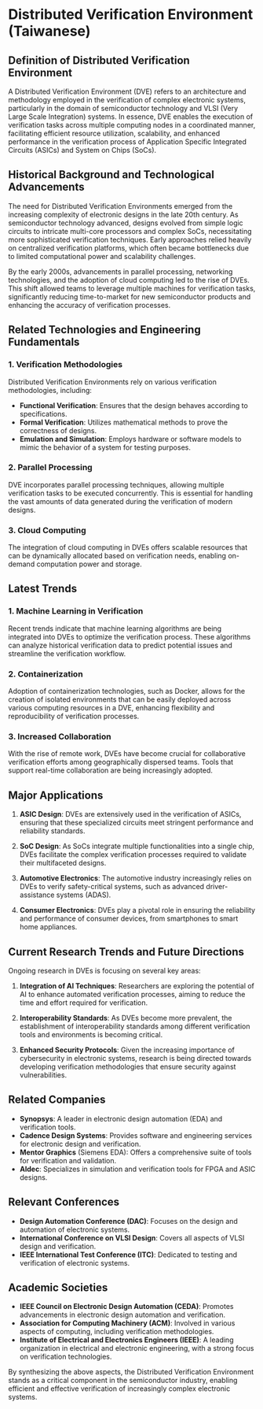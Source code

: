 # Distributed Verification Environment (Taiwanese)

## Definition of Distributed Verification Environment

A Distributed Verification Environment (DVE) refers to an architecture and methodology employed in the verification of complex electronic systems, particularly in the domain of semiconductor technology and VLSI (Very Large Scale Integration) systems. In essence, DVE enables the execution of verification tasks across multiple computing nodes in a coordinated manner, facilitating efficient resource utilization, scalability, and enhanced performance in the verification process of Application Specific Integrated Circuits (ASICs) and System on Chips (SoCs).

## Historical Background and Technological Advancements

The need for Distributed Verification Environments emerged from the increasing complexity of electronic designs in the late 20th century. As semiconductor technology advanced, designs evolved from simple logic circuits to intricate multi-core processors and complex SoCs, necessitating more sophisticated verification techniques. Early approaches relied heavily on centralized verification platforms, which often became bottlenecks due to limited computational power and scalability challenges.

By the early 2000s, advancements in parallel processing, networking technologies, and the adoption of cloud computing led to the rise of DVEs. This shift allowed teams to leverage multiple machines for verification tasks, significantly reducing time-to-market for new semiconductor products and enhancing the accuracy of verification processes.

## Related Technologies and Engineering Fundamentals

### 1. Verification Methodologies

Distributed Verification Environments rely on various verification methodologies, including:

- **Functional Verification**: Ensures that the design behaves according to specifications.
- **Formal Verification**: Utilizes mathematical methods to prove the correctness of designs.
- **Emulation and Simulation**: Employs hardware or software models to mimic the behavior of a system for testing purposes.

### 2. Parallel Processing

DVE incorporates parallel processing techniques, allowing multiple verification tasks to be executed concurrently. This is essential for handling the vast amounts of data generated during the verification of modern designs.

### 3. Cloud Computing

The integration of cloud computing in DVEs offers scalable resources that can be dynamically allocated based on verification needs, enabling on-demand computation power and storage.

## Latest Trends

### 1. Machine Learning in Verification

Recent trends indicate that machine learning algorithms are being integrated into DVEs to optimize the verification process. These algorithms can analyze historical verification data to predict potential issues and streamline the verification workflow.

### 2. Containerization

Adoption of containerization technologies, such as Docker, allows for the creation of isolated environments that can be easily deployed across various computing resources in a DVE, enhancing flexibility and reproducibility of verification processes.

### 3. Increased Collaboration

With the rise of remote work, DVEs have become crucial for collaborative verification efforts among geographically dispersed teams. Tools that support real-time collaboration are being increasingly adopted.

## Major Applications

1. **ASIC Design**: DVEs are extensively used in the verification of ASICs, ensuring that these specialized circuits meet stringent performance and reliability standards.
  
2. **SoC Design**: As SoCs integrate multiple functionalities into a single chip, DVEs facilitate the complex verification processes required to validate their multifaceted designs.

3. **Automotive Electronics**: The automotive industry increasingly relies on DVEs to verify safety-critical systems, such as advanced driver-assistance systems (ADAS).

4. **Consumer Electronics**: DVEs play a pivotal role in ensuring the reliability and performance of consumer devices, from smartphones to smart home appliances.

## Current Research Trends and Future Directions

Ongoing research in DVEs is focusing on several key areas:

1. **Integration of AI Techniques**: Researchers are exploring the potential of AI to enhance automated verification processes, aiming to reduce the time and effort required for verification.

2. **Interoperability Standards**: As DVEs become more prevalent, the establishment of interoperability standards among different verification tools and environments is becoming critical.

3. **Enhanced Security Protocols**: Given the increasing importance of cybersecurity in electronic systems, research is being directed towards developing verification methodologies that ensure security against vulnerabilities.

## Related Companies

- **Synopsys**: A leader in electronic design automation (EDA) and verification tools.
- **Cadence Design Systems**: Provides software and engineering services for electronic design and verification.
- **Mentor Graphics** (Siemens EDA): Offers a comprehensive suite of tools for verification and validation.
- **Aldec**: Specializes in simulation and verification tools for FPGA and ASIC designs.

## Relevant Conferences

- **Design Automation Conference (DAC)**: Focuses on the design and automation of electronic systems.
- **International Conference on VLSI Design**: Covers all aspects of VLSI design and verification.
- **IEEE International Test Conference (ITC)**: Dedicated to testing and verification of electronic systems.

## Academic Societies

- **IEEE Council on Electronic Design Automation (CEDA)**: Promotes advancements in electronic design automation and verification.
- **Association for Computing Machinery (ACM)**: Involved in various aspects of computing, including verification methodologies.
- **Institute of Electrical and Electronics Engineers (IEEE)**: A leading organization in electrical and electronic engineering, with a strong focus on verification technologies.

By synthesizing the above aspects, the Distributed Verification Environment stands as a critical component in the semiconductor industry, enabling efficient and effective verification of increasingly complex electronic systems.